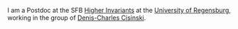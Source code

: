I am a Postdoc at the SFB [Higher Invariants](./https://www-app.uni-regensburg.de/Fakultaeten/MAT/sfb-higher-invariants/index.php/SFB1085) at the [University of Regensburg](./https://www.uni-regensburg.de/index.html.en), working in the group of [Denis-Charles Cisinski](./http://www.mathematik.uni-regensburg.de/cisinski/).
